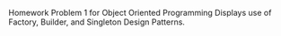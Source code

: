 Homework Problem 1 for Object Oriented Programming
Displays use of Factory, Builder, and Singleton Design Patterns.

